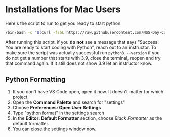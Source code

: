 # Installations for Mac Users

Here's the script to run to get you ready to start python:

```sh
/bin/bash -c "$(curl -fsSL https://raw.githubusercontent.com/NSS-Day-Cohort-66/server-side-python-curriculum/shipping-ships-version/book-2-api-intro/chapters/scripts/mac-installs.sh)"
```

After running this script, if you **do** **not** see a message that says "Success! You are ready to start coding with Python", reach out to an instructor.
To make sure the script was actually successful run `python3 --version` if you do not get a number that starts with 3.9, close the terminal, reopen and try that command again. If it still does not show 3.9 let an instructor know.

## Python Formatting

1. If you don't have VS Code open, open it now. It doesn't matter for which project.
2. Open the **Command Palette** and search for "settings"
3. Choose **Preferences: Open User Settings**
4. Type "python format" in the settings search
5. In the **Editor: Default Formatter** section, choose _Black Formatter_ as the default formatter.
6. You can close the settings window now.
